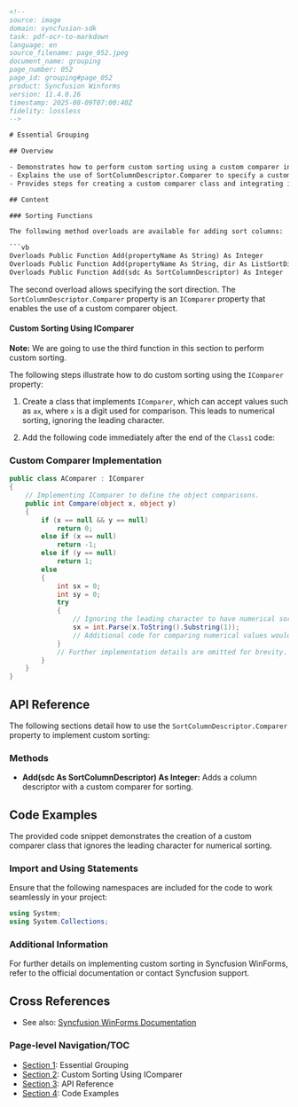 ```html
<!--
source: image
domain: syncfusion-sdk
task: pdf-ocr-to-markdown
language: en
source_filename: page_052.jpeg
document_name: grouping
page_number: 052
page_id: grouping#page_052
product: Syncfusion Winforms
version: 11.4.0.26
timestamp: 2025-08-09T07:00:40Z
fidelity: lossless
-->

# Essential Grouping

## Overview

- Demonstrates how to perform custom sorting using a custom comparer in VB.NET.
- Explains the use of SortColumnDescriptor.Comparer to specify a custom comparer object.
- Provides steps for creating a custom comparer class and integrating it into the sorting process.

## Content

### Sorting Functions

The following method overloads are available for adding sort columns:

```vb
Overloads Public Function Add(propertyName As String) As Integer
Overloads Public Function Add(propertyName As String, dir As ListSortDirection) As Integer
Overloads Public Function Add(sdc As SortColumnDescriptor) As Integer
```

The second overload allows specifying the sort direction. The `SortColumnDescriptor.Comparer` property is an `IComparer` property that enables the use of a custom comparer object.

#### Custom Sorting Using IComparer

**Note:** We are going to use the third function in this section to perform custom sorting.

The following steps illustrate how to do custom sorting using the `IComparer` property:

1. Create a class that implements `IComparer`, which can accept values such as `ax`, where `x` is a digit used for comparison. This leads to numerical sorting, ignoring the leading character.

15. Add the following code immediately after the end of the `Class1` code:

### Custom Comparer Implementation

```csharp
public class AComparer : IComparer
{
    // Implementing IComparer to define the object comparisons.
    public int Compare(object x, object y)
    {
        if (x == null && y == null)
            return 0;
        else if (x == null)
            return -1;
        else if (y == null)
            return 1;
        else
        {
            int sx = 0;
            int sy = 0;
            try
            {
                // Ignoring the leading character to have numerical sorting.
                sx = int.Parse(x.ToString().Substring(1));
                // Additional code for comparing numerical values would follow here.
            }
            // Further implementation details are omitted for brevity.
        }
    }
}
```

## API Reference

The following sections detail how to use the `SortColumnDescriptor.Comparer` property to implement custom sorting:

### Methods

- **Add(sdc As SortColumnDescriptor) As Integer:** Adds a column descriptor with a custom comparer for sorting.

## Code Examples

The provided code snippet demonstrates the creation of a custom comparer class that ignores the leading character for numerical sorting.

### Import and Using Statements

Ensure that the following namespaces are included for the code to work seamlessly in your project:

```csharp
using System;
using System.Collections;
```

### Additional Information

For further details on implementing custom sorting in Syncfusion WinForms, refer to the official documentation or contact Syncfusion support.

## Cross References

- See also: [Syncfusion WinForms Documentation](https://www.syncfusion.com/documentation/windows-forms/)

### Page-level Navigation/TOC

- [Section 1](#essentials): Essential Grouping
- [Section 2](#customsorting): Custom Sorting Using IComparer
- [Section 3](#apireference): API Reference
- [Section 4](#codeexamples): Code Examples

<!-- tags: [Syncfusion WinForms, Custom Sorting, IComparer, SortColumnDescriptor, Numerical Sorting] keywords: [custom sorting, comparer, numerical, leading character,ignore] -->
```
